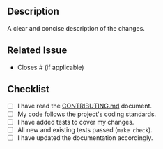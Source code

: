 <!--
Thank you for your contribution! Please provide a clear and concise description of the changes you've made.
If this PR addresses an open issue, please link to the issue.
-->

## Description
A clear and concise description of the changes.

## Related Issue
- Closes # (if applicable)

## Checklist
- [ ] I have read the [CONTRIBUTING.md](https://github.com/aimdb-dev/aimdb/blob/main/CONTRIBUTING.md) document.
- [ ] My code follows the project's coding standards.
- [ ] I have added tests to cover my changes.
- [ ] All new and existing tests passed (`make check`).
- [ ] I have updated the documentation accordingly.
